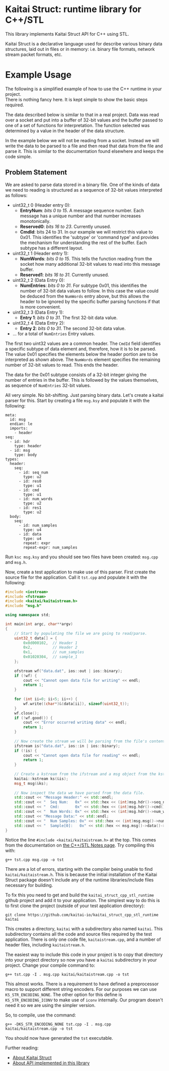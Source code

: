 # Kaitai Struct: runtime library for C++/STL

This library implements Kaitai Struct API for C++ using STL.

Kaitai Struct is a declarative language used for describe various binary
data structures, laid out in files or in memory: i.e. binary file
formats, network stream packet formats, etc.

# Example Usage

The following is a simplified example of how to use the C++ runtime in your project.  
There is nothing fancy here.  It is kept simple to show the basic steps required.

The data described below is similar to that in a real project.  Data was read
over a socket and put into a buffer of 32-bit values and the buffer passed to one of a set of
functions for interpretation.  The function selected was determined by a value in the
header of the data structure.

In the example below we will not be reading from a socket.  Instead we will write the
data to be parsed to a file and then read that data from the file and parse it. 
This is similar to the documentation found elsewhere and keeps the code simple.

## Problem Statement

We are asked to parse data stored in a binary file.  One of the kinds of data we need 
to reading is structured as a sequence of 32-bit values interpreted as follows:

- uint32_t 0 (Header entry 0):
	- **EntryNum**: *bits 0 to 15*.  A message sequence number.  Each message has a unique number
	  and that number increases monotonically.
	- **Reserved0**: *bits 16 to 23*.  Currently unused.
	- **CmdId**: bits 24 to 31.  In our example we will restrict this value to 0x01.
	  This identifies the 'subtype' or 'command type' and provides the mechanism
	  for understanding the rest of the buffer.  Each subtype has a different
	  layout.
- uint32_t 1 (Header entry 1):
	- **NumWords**: *bits 0 to 15*.  This tells the function reading from the socket how
	  many additional 32-bit values to read into this message buffer.
	- **Reserved1**: *bits 16 to 31*. Currently unused.
- uint32_t 2 (Data Entry 0):
	- **NumEntries**: *bits 0 to 31*.  For subtype 0x01, this identifies the number of
	  32-bit data values to follow.  In this case the value could be deduced from the
	  `NumWords` entry above, but this allows the header to be ignored by the specific
	  buffer parsing functions if that is more convenient.
- uint32_t 3 (Data Entry 1):
	- **Entry 1**: *bits 0 to 31*.  The first 32-bit data value.
- uint32_t 4 (Data Entry 2):
	- **Entry 2**: *bits 0 to 31*.  The second 32-bit data value.
- ... for a total of `NumEntries` Entry values.

The first two uint32 values are a common header.  The `CmdId` field identifies a specific subtype of 
data element and, therefore, how it is to be parsed.  The value 0x01 specifies the 
elements below the header portion are to be interpreted as shown above.  The 
`NumWords` element specifies the remaining number of 32-bit values to read.  This ends the 
header.

The data for the 0x01 subtype consists of a 32-bit integer giving the number of entries in the
buffer.  This is followed by the values themselves, as sequence of `NumEntries` 32-bit values.

All very simple.  No bit-shifting.  Just parsing binary data.  Let's create a 
kaitai parser for this.  Start by creating a file `msg.ksy` and populate it with the
following:

```
meta:
  id: msg
  endian: le
  imports:
    - header
seq:
  - id: hdr
    type: header
  - id: msg
    type: body
types:
  header:
    seq:
      - id: seq_num
        type: u2
      - id: res0
        type: u1
      - id: cmd
        type: u1
      - id: num_words
        type: u2  
      - id: res1
        type: u2
  body:
    seq:
      - id: num_samples
        type: u4
      - id: data
        type: u4
        repeat: expr
        repeat-expr: num_samples
```

Run `ksc msg.ksy` and you should see two files have been created:  `msg.cpp` and `msg.h`.

Now, create a test application to make use of this parser.  First create the source file
for the application.  Call it `tst.cpp` and populate it with the following:

```c++
#include <iostream>
#include <fstream>
#include <kaitai/kaitaistream.h>
#include "msg.h"

using namespace std;

int main(int argc, char**argv)
{
    // Start by populating the file we are going to read/parse.
	uint32_t data[] = {
		0x0d000102,  // Header 1
		0x2,         // Header 2
		0x1,         // num_samples
		0x01020304,  // sample_1
	};
	
	ofstream wf("data.dat", ios::out | ios::binary);
	if (!wf) {
		cout << "Cannot open data file for writing" << endl;
		return 1;
	}
	
	for (int ii=0; ii<5; ii++) {
		wf.write((char*)&(data[ii]), sizeof(uint32_t));
	}
	wf.close();
	if (!wf.good()) {
		cout << "Error occurred writing data" << endl;
		return 1;
	}
	
	// Now create the stream we will be parsing from the file's contents.
	ifstream is("data.dat", ios::in | ios::binary);
	if (!is) {
		cout << "Cannot open data file for reading" << endl;
		return 1;
	}
	
	// Create a kstream from the ifstream and a msg object from the kstream.
	kaitai::kstream ks(&is);
	msg_t msg(&ks);
	
	// Now inspect the data we have parsed from the data file.
	std::cout << "Message Header:" << std::endl;
	std::cout << "  Seq Num:   0x" << std::hex << (int)msg.hdr()->seq_num() << std::endl;
	std::cout << "  Cmd:       0x" << std::hex << (int)msg.hdr()->cmd() << std::endl;
	std::cout << "  Num Words: 0x" << std::hex << (int)msg.hdr()->num_words() << std::endl;
	std::cout << "Message Data:" << std::endl;
	std::cout << "  Num Samples: 0x" << std::hex << (int)msg.msg()->num_samples() << std::endl;
	std::cout << "  Sample[0]:   0x" << std::hex << msg.msg()->data()->front() << std::endl;
}
```

Notice the line `#include <kaitai/kaitaistream.h>` at the top.  This comes from the documentation
on [the C++/STL Notes page](https://doc.kaitai.io/lang_cpp_stl.html).  Try compiling this with:

```
g++ tst.cpp msg.cpp -o tst
```

There are a lot of errors, starting with the compiler being unable to find `kaitai/kaitaistream.h`.
This is because the initial installation of the Kaitai Struct package doesn't include any of the
runtime libraries/include files necessary for building.

To fix this you need to get and build the `kaitai_struct_cpp_stl_runtime` github project and add
it to your application.  The simplest way to do this is to first clone the project (outside of your
test application directory):

```
git clone https://github.com/kaitai-io/kaitai_struct_cpp_stl_runtime kaitai
```

This creates a directory, `kaitai` with a subdirectory also named `kaitai`.  This subdirectory
contains all the code and source files required by the test application.  There is only one 
code file, `kaitaistream.cpp`, and a number of header files, including `kaitaistream.h`.

The easiest way to include this code in your project is to copy that directory into your
project directory so now you have a `kaitai` subdirectory in your project.  Change your
compile command to:

```
g++ tst.cpp -I . msg.cpp kaitai/kaitaistream.cpp -o tst
```

This almost works.  There is a requirement to have defined a preprocessor macro to 
support different string encoders.  For our purposes we can use `KS_STR_ENCODING_NONE`.
The other option for this define is `KS_STR_ENCODING_ICONV` to make use of `iconv`
internally.  Our program doesn't need it so we are using the simpler version.

So, to compile, use the command:

```
g++ -DKS_STR_ENCODING_NONE tst.cpp -I . msg.cpp kaitai/kaitaistream.cpp -o tst
```

You should now have generated the `tst` executable.

Further reading:

* [About Kaitai Struct](https://github.com/kaitai-io/kaitai_struct/)
* [About API implemented in this library](https://github.com/kaitai-io/kaitai_struct/wiki/Kaitai-Struct-stream-API)
